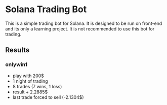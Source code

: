 # Solana Trading Bot

This is a simple trading bot for Solana. It is designed to be run on front-end and its only a learning project. It is not recommended to use this bot for trading.

## Results

### onlywin1

- play with 200$
- 1 night of trading
- 8 trades (7 wins, 1 loss)
- result + 2.2885$
- last trade forced to sell (-2.1304$)